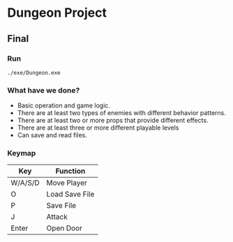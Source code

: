 # Dungeon Project

## Final

### Run

```
./exe/Dungeon.exe
```

### What have we done?

- Basic operation and game logic.
- There are at least two types of enemies with different behavior patterns.
- There are at least two or more props that provide different effects.
- There are at least three or more different playable levels
- Can save and read files.

### Keymap

| Key     | Function       |
| ------- | -------------- |
| W/A/S/D | Move Player    |
| O       | Load Save File |
| P       | Save File      |
| J       | Attack         |
| Enter   | Open Door      |
